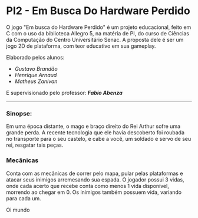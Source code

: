 # PI2 - Em Busca Do Hardware Perdido


  O jogo "Em busca do Hardware Perdido" é um projeto educacional, feito em C com o uso da biblioteca Allegro 5, na matéria de PI, do curso de Ciências da Computação do Centro Universitário Senac. A proposta dele é ser um jogo 2D de plataforma, com teor educativo em sua gameplay.
  
  Elaborado pelos alunos: 
  * *Gustavo Brandão*
  * *Henrique Arnaud*
  * *Matheus Zanivan*
  
 E supervisionado pelo professor: ***Fabio Abenza***
 
 ---
 ### Sinopse: 
 
 
 Em uma época distante, o mago e braço direito do Rei Arthur sofre uma grande perda. A recente tecnologia que ele havia descoberto foi roubada no transporte para o seu castelo, e cabe a você, um soldado e servo de seu rei, resgatar tais peças. 
 
 
 ### Mecânicas
 
 
 Conta com as mecânicas de correr pelo mapa, pular pelas plataformas e atacar seus inimigos arremesando sua espada. O jogador possui 3 vidas, onde cada acerto que recebe conta como menos 1 vida disponível, morrendo ao chegar em 0. Os inimigos também possuem vida, variando para cada um. 


Oi mundo